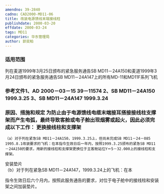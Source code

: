 ```yaml
---
amendno: 39-2840  
cadno: CAD2000-MD11-06  
title: 改装电源馈线末端接线柱  
publishdate: 2000-03-20  
effdate: 2000-03-24  
tags: MD11  
categories: 华东管理局  
author: 郭奕柏  
---
```

  
### 适用范围  
列在麦道1999年3月25日颁布的紧急服务通告SB MD11－24A150和麦道1999年3月24日颁布的紧急服务通告SB MD11－24A147上的所有MD-11和MD11F系列飞机  
  
<!--more-->  
### 参考文件1、AD 2000－03－15 39－11574 2、SB MD11－24A150 1999.3.25 3、SB MD11－24A147 1999.3.24  
  
### 原因、措施和规定     为防止由于电源馈线电缆末端接耳搭接接线柱支撑架而产生电弧，最终导致客舱或电子舱出现烟雾或起火，因此必须完成以下工作： 更换接线柱和支撑架  
    （a）对于列在紧急SB MD11－24A150，1999.3.25上，但尚未完成SB MD11－24－085 1995.8.1改装要求的飞机：在本指令生效日后一年内，按照1999.3.25颁布的紧急SB MD11－24A150的要求，用新的接线柱和支撑架更换位于主客舱站位Y＝5－32.000上的接线柱和支撑架。  
安装垫片  
    （b）对于列在紧急SB MD11－24A147，1999.3.24上的飞机：在本  
      
指令生效日后六个月内，按照此服务通告的要求，对位于电子舱中的接线柱和安装架之间加装垫片。  

